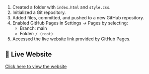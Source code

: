 1. Created a folder with `index.html` and `style.css`.
2. Initialized a Git repository.
3. Added files, committed, and pushed to a new GitHub repository.
4. Enabled GitHub Pages in Settings → Pages by selecting:
   - Branch: main
   - Folder: `/ (root)`
5. Accessed the live website link provided by GitHub Pages.
## 🔗 Live Website
[Click here to view the website](https://shach25.github.io/my-github-page/)
